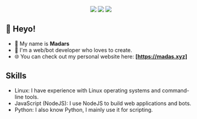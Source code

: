 <p align="center">
  <img src="https://dcbadge.vercel.app/api/shield/704011737900253315?style=flat&theme=discord">
  <img src="https://img.shields.io/badge/Age-16-ff88b5">
  <img src="https://komarev.com/ghpvc/?username=Madasish&color=ff88b5">
</p>

## 👋 Heyo! 
 - 🌸 My name is **Madars**
 - 🤖 I'm a web/bot developer who loves to create.
 - 🌐 You can check out my personal website here: **[https://madas.xyz]**

## Skills
 - Linux: I have experience with Linux operating systems and command-line tools.
 - JavaScript (NodeJS): I use NodeJS to build web applications and bots.
 - Python: I also know Python, I mainly use it for scripting.

<!---
🦆 https://youtu.be/FZUcpVmEHuk  

## My Discord

[![Discord Presence](https://lanyard-profile-readme.vercel.app/api/704011737900253315)](https://discord.com/users/704011737900253315)


## My Github stats

[![My GitHub stats](https://github-readme-stats.vercel.app/api?username=madasxyz&theme=dracula)](https://github.com/madasxyz/)

[![Top Langs](https://github-readme-stats.vercel.app/api/top-langs/?username=madasxyz&theme=dracula&layout=compact)](https://github.com/madasxyz/)
